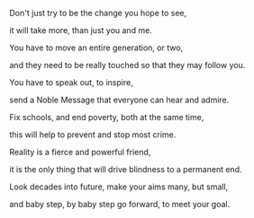 Don't just try to be the change you hope to see,

it will take more, than just you and me.

You have to move an entire generation, or two,

and they need to be really touched so that they may follow you.

You have to speak out, to inspire,

send a Noble Message that everyone can hear and admire.

Fix schools, and end poverty, both at the same time,

this will help to prevent and stop most crime.

Reality is a fierce and powerful friend,

it is the only thing that will drive blindness to a permanent end.

Look decades into future, make your aims many, but small,

and baby step, by baby step go forward, to meet your goal.
